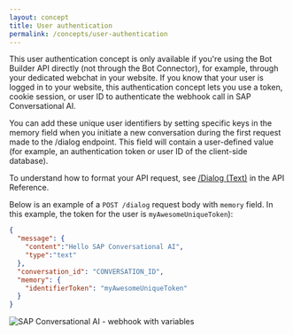 ```yaml
---
layout: concept
title: User authentication
permalink: /concepts/user-authentication
---
```


This user authentication concept is only available if you're using the Bot Builder API directly (not through the Bot Connector), for example, through your dedicated webchat in your website. If you know that your user is logged in to your website, this authentication concept lets you use a token, cookie session, or user ID to authenticate the webhook call in SAP Conversational AI.

You can add these unique user identifiers by setting specific keys in the memory field when you initiate a new conversation during the first request made to the /dialog endpoint.
This field will contain a user-defined value (for example, an authentication token or user ID of the client-side database).

To understand how to format your API request, see [/Dialog (Text)](https://cai.tools.sap/docs/api-reference/#dialog-endpoints) in the API Reference.

Below is an example of a `POST /dialog` request body with `memory` field. In this example, the token for the user is `myAwesomeUniqueToken`):
~~~ json
{
  "message": {
    "content":"Hello SAP Conversational AI",
    "type":"text"
  },
  "conversation_id": "CONVERSATION_ID",
  "memory": {
    "identifierToken": "myAwesomeUniqueToken"
  }
}
~~~

![SAP Conversational AI - webhook with variables](https://cdn.cai.tools.sap/man/bot-builder/headers-with-id.png)
